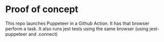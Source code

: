 # Proof of concept

This repo launches Puppeteer in a Github Action.  It has that browser perform a task.  It also runs jest tests using the same browser (using jest-puppeteer and .connect)
